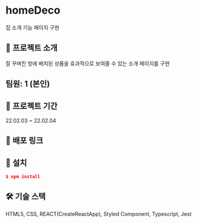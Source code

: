 # homeDeco

집 소개 기능 페이지 구현

## 💁 **프로젝트 소개**

잘 꾸며진 방에 배치된 상품을 효과적으로 보여줄 수 있는 소개 페이지를 구현

## 팀원: 1 (본인)

## 📆 **프로젝트 기간**

22.02.03 ~ 22.02.04

## **🔗 배포 링크**

## **💽 설치**

```json
$ npm install
```

## **🛠️ 기술 스택**

HTML5, CSS, REACT(CreateReactApp), Styled Component, Typescript, Jest
